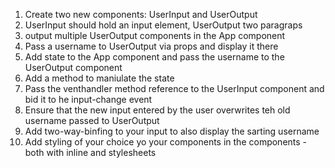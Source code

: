 1. Create two new components: UserInput and UserOutput
2. UserInput should hold an input element, UserOutput two paragraps
3. output multiple UserOutput components in the App component 
4. Pass a username to UserOutput  via props and display it there
5. Add state to the App component and pass the username to the UserOutput component
6. Add a method to maniulate the state
7. Pass the venthandler method reference to the UserInput component and bid it to he input-change event
8. Ensure that the new input entered by the user overwrites teh old username passed to UserOutput
9. Add two-way-binfing to your input to also display the sarting username
10. Add styling of your choice yo your components in the components - both with inline and stylesheets